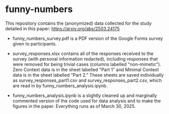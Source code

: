 # funny-numbers
This repository contains the (anonymized) data collected for the study detailed in this paper: https://arxiv.org/abs/2503.24175

- funny_numbers_survey.pdf is a PDF version of the Google Forms survey given to participants.

- survey_responses.xlsx contains all of the responses received to the survey (with personal information redacted), including responses that were removed for being trivial cases (columns labelled "non-mimetic"). Zero Context data is in the sheet labelled "Part 1" and Minimal Context data is in the sheet labelled "Part 2." These sheets are saved individually as survey_responses_part1.csv and survey_responses_part2.csv, which are read in by funny_numbers_analysis.ipynb.

- funny_numbers_analysis.ipynb is a slightly cleaned up and marginally commented version of the code used for data analysis and to make the figures in the paper. Everything runs as of March 30, 2025.
